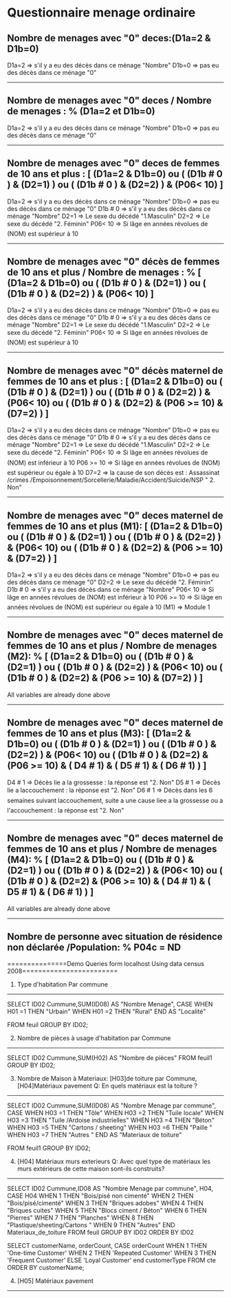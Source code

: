Questionnaire menage ordinaire
========================================================================
Nombre de menages avec "0" deces:(D1a=2 & D1b=0)
------------------------------------------------------------------------
D1a=2	=> s'il y a eu des décès dans ce ménage "Nombre"
D1b=0	=> pas eu des décès dans ce ménage "0"

-------------------------------------------------------------------------
Nombre de menages avec "0" deces / Nombre de menages : % (D1a=2 et D1b=0)
-------------------------------------------------------------------------
D1a=2	=> s'il y a eu des décès dans ce ménage "Nombre"
D1b=0	=> pas eu des décès dans ce ménage "0"

-----------------------------------------------------------------------------------------
Nombre de menages avec "0" deces de femmes de 10 ans et plus : 
[ (D1a=2 & D1b=0) ou ( (D1b # 0 ) & (D2=1)  ) ou  ( (D1b # 0 ) & (D2=2)  )  & (P06< 10) ]
-----------------------------------------------------------------------------------------

D1a=2	=> s'il y a eu des décès dans ce ménage "Nombre"
D1b=0	=> pas eu des décès dans ce ménage "0"
D1b # 0	=> s'il y a eu des décès dans ce ménage "Nombre"
D2=1	=> Le sexe du décédé "1.Masculin"
D2=2	=> Le sexe du décédé "2. Féminin"
P06< 10	=> Si lâge en années révolues de (NOM) est supérieur à 10

-----------------------------------------------------------------------------------------
Nombre de menages avec "0" décès de femmes de 10 ans et plus / Nombre de menages : 
 %  [ (D1a=2 & D1b=0) ou ( (D1b # 0 ) & (D2=1)  ) ou  ( (D1b # 0 ) & (D2=2)  )  & (P06< 10) ]
-----------------------------------------------------------------------------------------

D1a=2	=> s'il y a eu des décès dans ce ménage "Nombre"
D1b=0	=> pas eu des décès dans ce ménage "0"
D1b # 0	=> s'il y a eu des décès dans ce ménage "Nombre"
D2=1	=> Le sexe du décédé "1.Masculin"
D2=2	=> Le sexe du décédé "2. Féminin"
P06< 10	=> Si lâge en années révolues de (NOM) est supérieur à 10


-----------------------------------------------------------------------------------------
Nombre de menages avec "0" décès maternel de femmes de 10 ans et plus : 
 [ (D1a=2 & D1b=0) ou ( (D1b # 0 ) & (D2=1)  ) ou  ( (D1b # 0 ) & (D2=2)  )  & (P06< 10)  ou  ( (D1b # 0 ) & (D2=2)  & (P06 >= 10) & (D7=2) ) ]
-----------------------------------------------------------------------------------------

D1a=2	=> s'il y a eu des décès dans ce ménage "Nombre"
D1b=0	=> pas eu des décès dans ce ménage "0"
D1b # 0	=> s'il y a eu des décès dans ce ménage "Nombre"
D2=1	=> Le sexe du décédé "1.Masculin"
D2=2	=> Le sexe du décédé "2. Féminin"
P06< 10	=> Si lâge en années révolues de (NOM) est inférieur à 10
P06 >= 10 => Si lâge en années révolues de (NOM) est supérieur ou égale à 10
D7=2	=> la cause de son décès est : Assassinat /crimes /Empoisonnement/Sorcellerie/Maladie/Accident/Suicide/NSP " 2. Non"

-----------------------------------------------------------------------------------------
Nombre de menages avec "0" deces maternel de femmes de 10 ans et plus (M1): 
 [ (D1a=2 & D1b=0) ou ( (D1b # 0 ) & (D2=1)  ) ou  ( (D1b # 0 ) & (D2=2)  )  & (P06< 10)  ou  ( (D1b # 0 ) & (D2=2)  & (P06 >= 10) & (D7=2) ) ]
-----------------------------------------------------------------------------------------

D1a=2	=> s'il y a eu des décès dans ce ménage "Nombre"
D1b=0	=> pas eu des décès dans ce ménage "0"
D2=2	=> Le sexe du décédé "2. Féminin"
D1b # 0	=> s'il y a eu des décès dans ce ménage "Nombre"
P06< 10	=> Si lâge en années révolues de (NOM) est inférieur à 10
P06 >= 10 => Si lâge en années révolues de (NOM) est supérieur ou égale à 10
(M1)	=> Module 1

-----------------------------------------------------------------------------------------
Nombre de menages avec "0" deces maternel de femmes de 10 ans et plus / Nombre de menages (M2): 
 %  [ (D1a=2 & D1b=0) ou ( (D1b # 0 ) & (D2=1)  ) ou  ( (D1b # 0 ) & (D2=2)  )  & (P06< 10)  ou  ( (D1b # 0 ) & (D2=2)  & (P06 >= 10) & (D7=2) ) ]
-----------------------------------------------------------------------------------------

All variables are already done above

-----------------------------------------------------------------------------------------
Nombre de menages avec "0" deces maternel de femmes de 10 ans et plus (M3): 
  [ (D1a=2 & D1b=0) ou ( (D1b # 0 ) & (D2=1)  ) ou  ( (D1b # 0 ) & (D2=2)  )  & (P06< 10)  ou  ( (D1b # 0 ) & (D2=2)  & (P06 >= 10) & ( D4 # 1) & ( D5 # 1) & ( D6 # 1) ) ]
-----------------------------------------------------------------------------------------

D4 # 1	=> Décès lie a la grossesse : la réponse est "2. Non"
D5 # 1	=> Décès lie a laccouchement : la réponse est "2. Non"
D6 # 1	=> Décès dans les 6 semaines suivant laccouchement, suite a une cause liee a la grossesse ou a l'accouchement : la 	   réponse est "2. Non"

-----------------------------------------------------------------------------------------
Nombre de menages avec "0" deces maternel de femmes de 10 ans et plus / Nombre de menages (M4): 
  %   [ (D1a=2 & D1b=0) ou ( (D1b # 0 ) & (D2=1)  ) ou  ( (D1b # 0 ) & (D2=2)  )  & (P06< 10)  ou  ( (D1b # 0 ) & (D2=2)  & (P06 >= 10) & ( D4 # 1) & ( D5 # 1) & ( D6 # 1) ) ]
-----------------------------------------------------------------------------------------

All variables are already done above 

-----------------------------------------------------------------------------------------
Nombre de personne avec situation de résidence non déclarée /Population: 
  % P04c = ND
-----------------------------------------------------------------------------------------
===============Demo Queries form localhost Using data census 2008========================

1) Type d'habitation Par commune
----------------------------------------------------
SELECT ID02 Cummune,SUM(ID08) AS "Nombre Menage", 
CASE
	WHEN H01 =1 THEN "Urbain"
	WHEN H01 =2 THEN "Rural"
END AS "Localité"

FROM feuil GROUP BY ID02; 

2) Nombre de pièces à usage d'habitation par Commune
----------------------------------------------------
SELECT ID02 Cummune,SUM(H02) AS "Nombre de pièces" FROM feuil1 GROUP BY ID02; 

3) Nombre de Maison à Materiaux:  [H03]de toiture par Commune,[H04]Matériaux pavement
 Q: En quels matériaux est la toiture ? 
------------------------------------------------------

SELECT ID02 Cummune,SUM(ID08) AS "Nombre Menage par commune", 
CASE
	WHEN H03 =1 THEN "Tôle"
	WHEN H03 =2 THEN "Tuile locale"
	WHEN H03 =3 THEN "Tuile /Ardoise industrielles"
	WHEN H03 =4 THEN "Béton"
	WHEN H03 =5 THEN "Cartons / sheeting"
	WHEN H03 =6 THEN "Paille "
	WHEN H03 =7 THEN "Autres  "
END AS "Materiaux de toiture"

FROM feuil1 GROUP BY ID02; 

4) [H04] Matériaux murs exterieurs
   Q: Avec quel type de matériaux les murs extérieurs de cette maison sont-ils construits?
------------------------------------------------------------------------------------------

SELECT ID02 Cummune,ID08 AS "Nombre Menage par commune", H04, 
	CASE H04 
    	WHEN 1 THEN "Bois/pisé non cimenté" 
        WHEN 2 THEN "Bois/pisé/cimenté" 
        WHEN 3 THEN "Briques adobes" 
        WHEN 4 THEN "Briques cuites" 
        WHEN 5 THEN "Blocs ciment / Béton" 
        WHEN 6 THEN "Pierres" 
        WHEN 7 THEN "Planches" 
        WHEN 8 THEN "Plastique/sheeting/Cartons " 
        WHEN 9 THEN "Autres" 
     END Materiaux_de_toiture 
   FROM feuil GROUP BY ID02 ORDER BY ID02

SELECT 
    customerName, 
    orderCount,
    CASE orderCount
	WHEN 1 THEN 'One-time Customer'
        WHEN 2 THEN 'Repeated Customer'
        WHEN 3 THEN 'Frequent Customer'
        ELSE 'Loyal Customer'
	end customerType
FROM
    cte
ORDER BY customerName;

4) [H05] Matériaux pavement
-----------------------------------------






